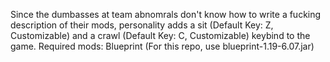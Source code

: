 Since the dumbasses at team abnomrals don't know how to write a fucking description of their mods, personality adds a sit (Default Key: Z, Customizable) and a crawl (Default Key: C, Customizable) keybind to the game. Required mods: Blueprint (For this repo, use blueprint-1.19-6.07.jar)
